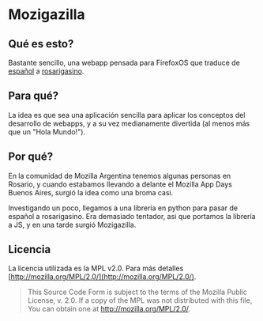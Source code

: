 # Mozigazilla

## Qué es esto?

Bastante sencillo, una webapp pensada para FirefoxOS que traduce de
[español](http://es.wikipedia.org/wiki/Idioma_espa%C3%B1ol) a
[rosarigasino](http://es.wikipedia.org/wiki/Rosarigasino).

## Para qué?

La idea es que sea una aplicación sencilla para aplicar los conceptos del
desarrollo de webapps, y a su vez medianamente divertida (al menos más que un
"Hola Mundo!").

## Por qué?

En la comunidad de Mozilla Argentina tenemos algunas personas en Rosario, y
cuando estabamos llevando a delante el Mozilla App Days Buenos Aires, surgió la
idea como una broma casi.

Investigando un poco, llegamos a una librería en python para pasar de español a
rosarigasino. Era demasiado tentador, así que portamos la librería a JS, y en
una tarde surgió Mozigazilla.

## Licencia

La licencia utilizada es la MPL v2.0. Para más detalles
[http://mozilla.org/MPL/2.0/](http://mozilla.org/MPL/2.0/).

> This Source Code Form is subject to the terms of the Mozilla Public
> License, v. 2.0. If a copy of the MPL was not distributed with this
> file, You can obtain one at http://mozilla.org/MPL/2.0/.
